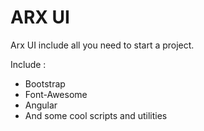 # ARX UI

Arx UI include all you need to start a project.

Include :

- Bootstrap
- Font-Awesome
- Angular
- And some cool scripts and utilities